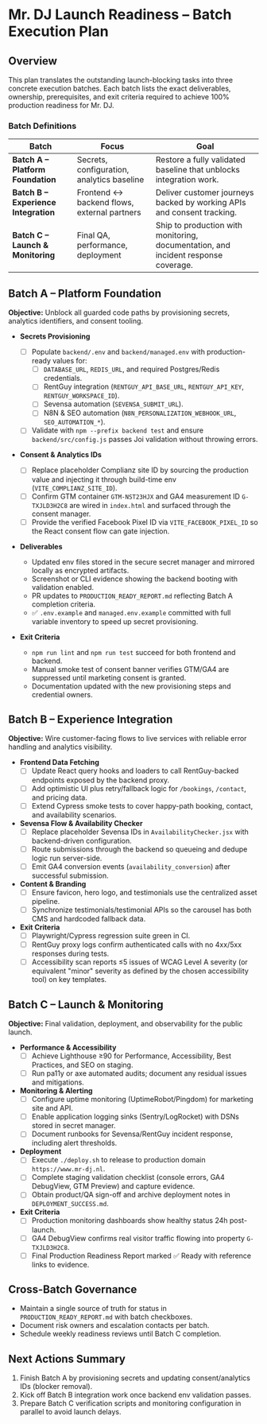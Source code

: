 # Mr. DJ Launch Readiness – Batch Execution Plan

## Overview
This plan translates the outstanding launch-blocking tasks into three concrete execution batches. Each batch lists the exact deliverables, ownership, prerequisites, and exit criteria required to achieve 100% production readiness for Mr. DJ.

### Batch Definitions
| Batch | Focus | Goal |
| --- | --- | --- |
| **Batch A – Platform Foundation** | Secrets, configuration, analytics baseline | Restore a fully validated baseline that unblocks integration work.
| **Batch B – Experience Integration** | Frontend ↔ backend flows, external partners | Deliver customer journeys backed by working APIs and consent tracking.
| **Batch C – Launch & Monitoring** | Final QA, performance, deployment | Ship to production with monitoring, documentation, and incident response coverage.

## Batch A – Platform Foundation
**Objective:** Unblock all guarded code paths by provisioning secrets, analytics identifiers, and consent tooling.

- **Secrets Provisioning**
  - [ ] Populate `backend/.env` and `backend/managed.env` with production-ready values for:
    - [ ] `DATABASE_URL`, `REDIS_URL`, and required Postgres/Redis credentials.
    - [ ] RentGuy integration (`RENTGUY_API_BASE_URL`, `RENTGUY_API_KEY`, `RENTGUY_WORKSPACE_ID`).
    - [ ] Sevensa automation (`SEVENSA_SUBMIT_URL`).
    - [ ] N8N & SEO automation (`N8N_PERSONALIZATION_WEBHOOK_URL`, `SEO_AUTOMATION_*`).
  - [ ] Validate with `npm --prefix backend test` and ensure `backend/src/config.js` passes Joi validation without throwing errors.

- **Consent & Analytics IDs**
  - [ ] Replace placeholder Complianz site ID by sourcing the production value and injecting it through build-time env (`VITE_COMPLIANZ_SITE_ID`).
  - [ ] Confirm GTM container `GTM-NST23HJX` and GA4 measurement ID `G-TXJLD3H2C8` are wired in `index.html` and surfaced through the consent manager.
  - [ ] Provide the verified Facebook Pixel ID via `VITE_FACEBOOK_PIXEL_ID` so the React consent flow can gate injection.

- **Deliverables**
  - Updated env files stored in the secure secret manager and mirrored locally as encrypted artifacts.
  - Screenshot or CLI evidence showing the backend booting with validation enabled.
  - PR updates to `PRODUCTION_READY_REPORT.md` reflecting Batch A completion criteria.
  - ✅ `.env.example` and `managed.env.example` committed with full variable inventory to speed up secret provisioning.

- **Exit Criteria**
  - `npm run lint` and `npm run test` succeed for both frontend and backend.
  - Manual smoke test of consent banner verifies GTM/GA4 are suppressed until marketing consent is granted.
  - Documentation updated with the new provisioning steps and credential owners.

## Batch B – Experience Integration
**Objective:** Wire customer-facing flows to live services with reliable error handling and analytics visibility.

- **Frontend Data Fetching**
  - [ ] Update React query hooks and loaders to call RentGuy-backed endpoints exposed by the backend proxy.
  - [ ] Add optimistic UI plus retry/fallback logic for `/bookings`, `/contact`, and pricing data.
  - [ ] Extend Cypress smoke tests to cover happy-path booking, contact, and availability scenarios.

- **Sevensa Flow & Availability Checker**
  - [ ] Replace placeholder Sevensa IDs in `AvailabilityChecker.jsx` with backend-driven configuration.
  - [ ] Route submissions through the backend so queueing and dedupe logic run server-side.
  - [ ] Emit GA4 conversion events (`availability_conversion`) after successful submission.

- **Content & Branding**
  - [ ] Ensure favicon, hero logo, and testimonials use the centralized asset pipeline.
  - [ ] Synchronize testimonials/testimonial APIs so the carousel has both CMS and hardcoded fallback data.

- **Exit Criteria**
  - [ ] Playwright/Cypress regression suite green in CI.
  - [ ] RentGuy proxy logs confirm authenticated calls with no 4xx/5xx responses during tests.
  - [ ] Accessibility scan reports ≤5 issues of WCAG Level A severity (or equivalent "minor" severity as defined by the chosen accessibility tool) on key templates.

## Batch C – Launch & Monitoring
**Objective:** Final validation, deployment, and observability for the public launch.

- **Performance & Accessibility**
  - [ ] Achieve Lighthouse ≥90 for Performance, Accessibility, Best Practices, and SEO on staging.
  - [ ] Run pa11y or axe automated audits; document any residual issues and mitigations.

- **Monitoring & Alerting**
  - [ ] Configure uptime monitoring (UptimeRobot/Pingdom) for marketing site and API.
  - [ ] Enable application logging sinks (Sentry/LogRocket) with DSNs stored in secret manager.
  - [ ] Document runbooks for Sevensa/RentGuy incident response, including alert thresholds.

- **Deployment**
  - [ ] Execute `./deploy.sh` to release to production domain `https://www.mr-dj.nl`.
  - [ ] Complete staging validation checklist (console errors, GA4 DebugView, GTM Preview) and capture evidence.
  - [ ] Obtain product/QA sign-off and archive deployment notes in `DEPLOYMENT_SUCCESS.md`.

- **Exit Criteria**
  - [ ] Production monitoring dashboards show healthy status 24h post-launch.
  - [ ] GA4 DebugView confirms real visitor traffic flowing into property `G-TXJLD3H2C8`.
  - [ ] Final Production Readiness Report marked ✅ Ready with reference links to evidence.

## Cross-Batch Governance
- Maintain a single source of truth for status in `PRODUCTION_READY_REPORT.md` with batch checkboxes.
- Document risk owners and escalation contacts per batch.
- Schedule weekly readiness reviews until Batch C completion.

## Next Actions Summary
1. Finish Batch A by provisioning secrets and updating consent/analytics IDs (blocker removal).
2. Kick off Batch B integration work once backend env validation passes.
3. Prepare Batch C verification scripts and monitoring configuration in parallel to avoid launch delays.

